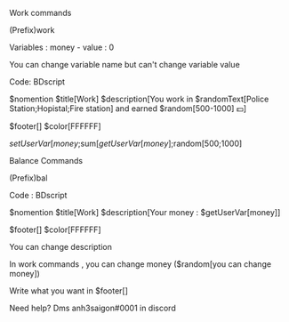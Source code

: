 Work commands

(Prefix)work

Variables : money - value : 0

You can change variable name but can't change variable value

Code:
BDscript

$nomention
$title[Work]
$description[You work in $randomText[Police Station;Hopistal;Fire station] and earned $random[500-1000] 💵]

$footer[]
$color[FFFFFF]

$setUserVar[money;$sum[$getUserVar[money];$random[500;1000]


Balance Commands

(Prefix)bal

Code :
BDscript


$nomention
$title[Work]
$description[Your money : $getUserVar[money]]

$footer[]
$color[FFFFFF]


You can change description 

In work commands , you can change money ($random[you can change money])

Write what you want in $footer[]

Need help? 
Dms anh3saigon#0001 in discord 

